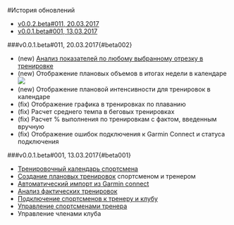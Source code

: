 #История обновлений

* [v0.0.2.beta#011, 20.03.2017](#beta002)
* [v0.0.1.beta#001, 13.03.2017](#beta001)


###v0.0.1.beta#011, 20.03.2017{#beta002}
* (new) [Анализ показателей по любому выбранному отрезку в тренировке](/basics/analyse-detailed-activity.md#intervalmetrics)
* (new) Отображение плановых объемов в итогах недели в календаре
![](http://content.staminity.com/assets/images/WeekTotals.png)
* (new) Отображение плановой интенсивности для тренировок в календаре
* (fix) Отображение графика в тренировках по плаванию
* (fix) Расчет среднего темпа в беговых тренировках
* (fix) Расчет % выполнения по тренировкам с фактом, введенным вручную
* (fix) Отображение ошибок подключения к Garmin Connect и статуса подключения   


###v0.0.1.beta#001, 13.03.2017{#beta001}
* [Тренировочный календарь спортсмена](/basics/calendar.md)
* [Создание плановых тренировок](/basics/create-plan-activity.md) спортсменом и тренером
* [Автоматический импорт из Garmin connect](/basics/getting-started.md#sync)
* [Анализ фактических тренировок](/basics/analyse-detailed-activity.md)
* [Подключение спортсменов к тренеру и клубу](/athletes/coach-club-connection.md)
* [Управление спортсменами тренера](/coaches/athlete-management.md)
* Управление членами клуба